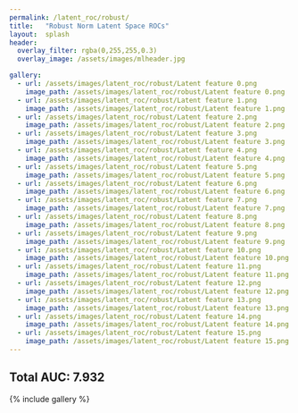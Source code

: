 ```yaml
---
permalink: /latent_roc/robust/
title:   "Robust Norm Latent Space ROCs"
layout:  splash
header:
  overlay_filter: rgba(0,255,255,0.3)
  overlay_image: /assets/images/mlheader.jpg

gallery:
  - url: /assets/images/latent_roc/robust/Latent feature 0.png
    image_path: /assets/images/latent_roc/robust/Latent feature 0.png
  - url: /assets/images/latent_roc/robust/Latent feature 1.png
    image_path: /assets/images/latent_roc/robust/Latent feature 1.png
  - url: /assets/images/latent_roc/robust/Latent feature 2.png
    image_path: /assets/images/latent_roc/robust/Latent feature 2.png
  - url: /assets/images/latent_roc/robust/Latent feature 3.png
    image_path: /assets/images/latent_roc/robust/Latent feature 3.png
  - url: /assets/images/latent_roc/robust/Latent feature 4.png
    image_path: /assets/images/latent_roc/robust/Latent feature 4.png
  - url: /assets/images/latent_roc/robust/Latent feature 5.png
    image_path: /assets/images/latent_roc/robust/Latent feature 5.png
  - url: /assets/images/latent_roc/robust/Latent feature 6.png
    image_path: /assets/images/latent_roc/robust/Latent feature 6.png
  - url: /assets/images/latent_roc/robust/Latent feature 7.png
    image_path: /assets/images/latent_roc/robust/Latent feature 7.png
  - url: /assets/images/latent_roc/robust/Latent feature 8.png
    image_path: /assets/images/latent_roc/robust/Latent feature 8.png
  - url: /assets/images/latent_roc/robust/Latent feature 9.png
    image_path: /assets/images/latent_roc/robust/Latent feature 9.png
  - url: /assets/images/latent_roc/robust/Latent feature 10.png
    image_path: /assets/images/latent_roc/robust/Latent feature 10.png
  - url: /assets/images/latent_roc/robust/Latent feature 11.png
    image_path: /assets/images/latent_roc/robust/Latent feature 11.png
  - url: /assets/images/latent_roc/robust/Latent feature 12.png
    image_path: /assets/images/latent_roc/robust/Latent feature 12.png
  - url: /assets/images/latent_roc/robust/Latent feature 13.png
    image_path: /assets/images/latent_roc/robust/Latent feature 13.png
  - url: /assets/images/latent_roc/robust/Latent feature 14.png
    image_path: /assets/images/latent_roc/robust/Latent feature 14.png
  - url: /assets/images/latent_roc/robust/Latent feature 15.png
    image_path: /assets/images/latent_roc/robust/Latent feature 15.png
---
```


## Total AUC: 7.932
{% include gallery %}
